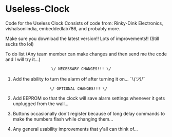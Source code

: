 # Useless-Clock
Code for the Useless Clock
Consists of code from: Rinky-Dink Electronics, vishalsoniindia, embeddedlab786, and probably more.

Make sure you download the latest version!!
Lots of improvements!! (Still sucks tho lol)


To do list (Any team member can make changes and then send me the code and I will try it...)

                        \/ NECESSARY CHANGES!!! \/

1. Add the ability to turn the alarm off after turning it on...  ¯\\_(ツ)_/¯

                       \/ OPTIONAL CHANGES!!! \/

1. Add EEPROM so that the clock will save alarm settings whenever it gets unplugged from the wall...

2. Buttons occasionally don't register because of long delay commands to make the numbers flash while changing them...

3. Any general usability improvements that y'all can think of...
